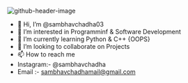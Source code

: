 
![github-header-image](https://github.com/sambhavchadha03/sambhavchadha03/assets/139994455/20fe4d91-2505-4ec2-9726-52525f1533f4)

- 👋 Hi, I’m @sambhavchadha03
- 👀 I’m interested in Programminf & Software Development
- 🌱 I’m currently learning Python & C++ {OOPS}
- 💞️ I’m looking to collaborate on Projects
- 📫 How to reach me
- Instagram:- @sambhavchadha
- Email :- sambhavchadhamail@gmail.com


<!---
sambhavchadha03/sambhavchadha03 is a ✨ special ✨ repository because its `README.md` (this file) appears on your GitHub profile.
You can click the Preview link to take a look at your changes.
--->
